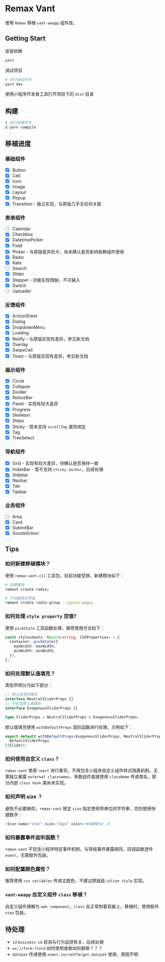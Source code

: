 # Remax Vant

使用 `Remax` 移植 `vant-weapp` 组件库。

## Getting Start

安装依赖

```bash
yarn
```

调试项目

```bash
# 执行调试命令
yarn dev
```

使用小程序开发者工具打开项目下的 `dist` 目录

## 构建

```bash
# 执行构建命令
$ yarn compile
```

## 移植进度

### 基础组件

- [x] Button
- [x] Cell
- [x] Icon
- [x] Image
- [x] Layout
- [x] Popup
- [x] Transition - 独立实现，与原版几乎无任何关联

### 表单组件

- [ ] Calendar
- [x] Checkbox
- [x] DatetimePicker
- [x] Field
- [x] Picker - 与原版差异巨大，尚未确认是否影响依赖组件使用
- [x] Radio
- [x] Rate
- [ ] Search
- [x] Slider
- [x] Stepper - 功能实现残缺，不可输入
- [x] Switch
- [ ] Uploader

### 反馈组件

- [x] ActionSheet
- [x] Dialog
- [x] DropdownMenu
- [x] Loading
- [x] Notify - 与原版实现有差异，参见新文档
- [x] Overlay
- [x] SwipeCell
- [x] Toast - 与原版实现有差异，参见新文档

### 展示组件

- [x] Circle
- [x] Collapse
- [x] Divider
- [x] NoticeBar
- [x] Panel - 实现有较大差异
- [x] Progress
- [x] Skeleton
- [x] Steps
- [x] Sticky - 暂未支持 `scrollTop` 属性绑定
- [x] Tag
- [x] TreeSelect

### 导航组件

- [x] Grid - 实现有较大差异，待确认是否保持一致
- [x] IndexBar - 暂不支持 `sticky anchor`，后续处理
- [x] Sidebar
- [x] Navbar
- [x] Tab
- [x] Tabbar

### 业务组件

- [ ] Area
- [x] Card
- [x] SubmitBar
- [x] GoodsAction

## Tips

### 如何新建移植模块？

使用 `remax-vant-cli` 工具包，目前功能受限，新建模块如下：

```bash
# 创建模块
remant create radio;

# 不创建预览界面
remant create radio-group --ignore-page;
```

### 如何处理 `style property` 空值?

使用 `pickStyle` 工具函数处理，推荐使用方式如下：

```typescript
const stylesheets: Record<string, CSSProperties> = {
  container: pickStyle({
    maxWidth: maxWidth,
    minWidth: minWidth,
  }),
};
```

### 如何处理默认值填充？

类型声明分为如下部分：

```typescript
// 默认值填充属性
interface NeutralSliderProps {}
// 不包含默认值属性
interface ExogenousSliderProps {}

type SliderProps = NeutralSliderProps & ExogenousSliderProps;
```

默认值填充使用 `withDefaultProps` 高阶函数进行处理，示例如下：

```typescript
export default withDefaultProps<ExogenousSliderProps, NeutralSliderProps>(
  DefaultSliderProps
)(Slider);
```

### 如何使用自定义 `class`？

`remax-vant` 使用 `react` 进行重写，不再包含小程序自定义组件样式隔离机制，无需独立暴露 `external classnames`，多数组件直接使用 `className` 传递类名，部分内部 `class hook` 类尚未实现。

### 如何声明 size ？

避免不必要麻烦，`remax-vant` 限定 `size` 指定使用带单位的字符串，切勿使用快捷数字：

```typescript
<Icon name="chat" size="32px" color="#3489fa" />
```

### 如何暴露事件监听函数？

`remax-vant` 不包含小程序特定事件机制，与常规事件暴露相同，回调函数透传 `event`，无需额外包装。

### 如何配置颜色属性？

推荐使用 `css variables` 传递主题色，不建议跨层级 `inline style` 实现。

### `vant-weapp` 自定义组件 `class` 移植？

自定义组件理解为 `web component`，`class` 会正常附着容器上，移植时，使用额外 `view` 包装。

## 待处理

- `id` `business-id` 目测与行为监控有关，后续处理
- `wx://form-field` 如何使用或者如何替换？？？
- `dataset` 传递使用 `event.currentTarget.dataset` 使用，原因不明

